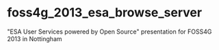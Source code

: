 foss4g_2013_esa_browse_server
=============================

"ESA User Services powered by Open Source" presentation for FOSS4G 2013 in Nottingham
